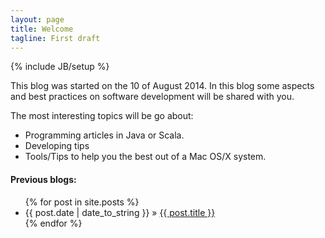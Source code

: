```yaml
---
layout: page
title: Welcome
tagline: First draft
---
```

{% include JB/setup %}


This blog was started on the 10 of August 2014.
In this blog some aspects and best practices on software development will 
be shared with you.

The most interesting topics will be go about:
  * Programming articles in Java or Scala.
  * Developing tips
  * Tools/Tips to help you the best out of a Mac OS/X system.



#### Previous blogs:

<ul class="posts">
  {% for post in site.posts %}
    <li><span>{{ post.date | date_to_string }}</span> &raquo; <a href="{{ BASE_PATH }}{{ post.url }}">{{ post.title }}</a></li>
  {% endfor %}
</ul>
